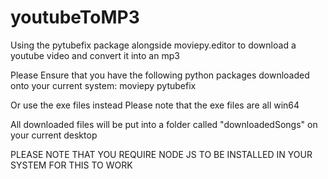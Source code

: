 # youtubeToMP3
Using the pytubefix package alongside moviepy.editor to download a youtube video and convert it into an mp3

Please Ensure that you have the following python packages downloaded onto your current system:
moviepy
pytubefix

Or use the exe files instead
Please note that the exe files are all win64 

All downloaded files will be put into a folder called "downloadedSongs" on your current desktop

PLEASE NOTE THAT YOU REQUIRE NODE JS TO BE INSTALLED IN YOUR SYSTEM FOR THIS TO WORK